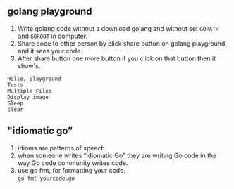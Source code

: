 ##  golang playground  
1. Write golang code without a download golang and without set `GOPATH` and `GOROOT` in computer.  
1. Share code to other person by click share button on golang playground, and it sees your code.    
1. After share button one more button if you click on that button then it show's.   
```
Hello, playground  
Tests  
Multiple Files  
Display image  
Sleep   
clear   
```
## "idiomatic go”    
1.  idioms are patterns of speech   
1. when someone writes “idiomatic Go” they are writing Go code in the way Go code community writes code.   
1. use go fmt, for formatting your code.  
`go fmt yourcode.go`   
   